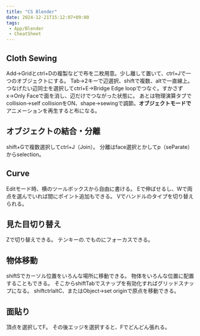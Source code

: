 ```yaml
---
title: "CS Blender"
date: 2024-12-21T15:12:07+09:00
tags:
 - App/Blender
 - CheatSheet
---
```


## Cloth Sewing
Add→Gridとctrl+Dの複製などで布を二枚用意。少し離して置いて、ctrl+Jで一つのオブジェクトにする。
Tab→2キーで辺選択、shiftで複数、altで一直線上。つなげたい辺同士を選択してctrl+E→Bridge Edge loopでつなぐ。すかさずx→Only Faceで面を消し、辺だけでつながった状態に。
あとは物理演算タブでcollision→self collisionをON、shape→sewingで調節。**オブジェクトモードで**アニメーションを再生すると布になる。

## オブジェクトの結合・分離
shift+Gで複数選択してctrl+J（Join）。
分離はface選択とかしてp（seParate）からselection。

## Curve
Editモード時、横のツールボックスから自由に書ける。
Eで伸ばせるし、Wで両点を選んでいれば間にポイント追加もできる。
Vでハンドルのタイプを切り替えられる。

## 見た目切り替え
Zで切り替えできる。
テンキーの.でものにフォーカスできる。

## 物体移動
shiftSでカーソル位置をいろんな場所に移動できる。
物体をいろんな位置に配置することもできる。
そこからshiftTabでスナップを有効化すればグリッドスナップになる。
shiftctrlaltC、またはObject→set originで原点を移動できる。

## 面貼り
頂点を選択してF。
その後エッジを選択すると、Fでどんどん張れる。